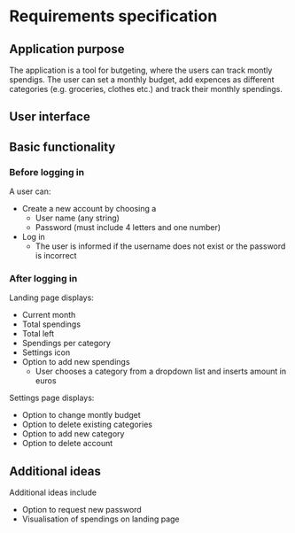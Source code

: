 # Requirements specification

## Application purpose

The application is a tool for butgeting, where the users can track montly spendigs. The user can set a monthly budget, add expences as different categories (e.g. groceries, clothes etc.) and track their monthly spendings.

## User interface



## Basic functionality

### Before logging in

A user can:
- Create a new account by choosing a 
  - User name (any string)
  - Password (must include 4 letters and one number)
- Log in
  - The user is informed if the username does not exist or the password is incorrect
  
### After logging in

Landing page displays:
- Current month
- Total spendings
- Total left 
- Spendings per category
- Settings icon
- Option to add new spendings
  - User chooses a category from a dropdown list and inserts amount in euros

Settings page displays:
- Option to change montly budget
- Option to delete existing categories
- Option to add new category
- Option to delete account

## Additional ideas

Additional ideas include
- Option to request new password
- Visualisation of spendings on landing page
